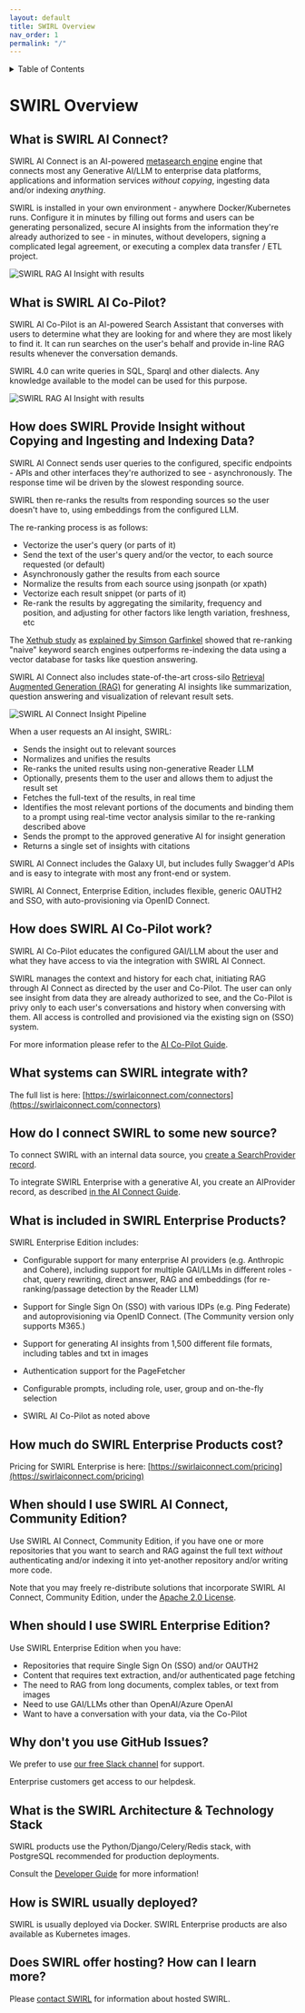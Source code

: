 ```yaml
---
layout: default
title: SWIRL Overview
nav_order: 1
permalink: "/"
---
```

<details markdown="block">
  <summary>
    Table of Contents
  </summary>
  {: .text-delta }
- TOC
{:toc}
</details>

# SWIRL Overview

## What is SWIRL AI Connect?

SWIRL AI Connect is an AI-powered [metasearch engine](https://en.wikipedia.org/wiki/Metasearch_engine) engine that connects most any Generative AI/LLM to enterprise data platforms, applications and information services *without copying*, ingesting data and/or indexing *anything*.

SWIRL is installed in your own environment - anywhere Docker/Kubernetes runs. Configure it in minutes by filling out forms and users can be generating personalized, secure AI insights from the information they're already authorized to see - in minutes, without developers, signing a complicated legal agreement, or executing a complex data transfer / ETL project.

![SWIRL RAG AI Insight with results](images/swirl_40_community_rag.png)

## What is SWIRL AI Co-Pilot? 

SWIRL AI Co-Pilot is an AI-powered Search Assistant that converses with users to determine what they are looking for and where they are most likely to find it. It can run searches on the user's behalf and provide in-line RAG results whenever the conversation demands. 

SWIRL 4.0 can write queries in SQL, Sparql and other dialects. Any knowledge available to the model can be used for this purpose.

![SWIRL RAG AI Insight with results](images/swirl_40_enterprise_assistant_rag.png)

## How does SWIRL Provide Insight without Copying and Ingesting and Indexing Data?

SWIRL AI Connect sends user queries to the configured, specific endpoints - APIs and other interfaces they're authorized to see - asynchronously. The response time wil be driven by the slowest responding source.

SWIRL then re-ranks the results from responding sources so the user doesn't have to, using embeddings from the configured LLM.

The re-ranking process is as follows: 
* Vectorize the user's query (or parts of it)
* Send the text of the user's query and/or the vector, to each source requested (or default)
* Asynchronously gather the results from each source
* Normalize the results from each source using jsonpath (or xpath)
* Vectorize each result snippet (or parts of it)
* Re-rank the results by aggregating the similarity, frequency and position, and adjusting for other factors like length variation, freshness, etc 

The [Xethub study](https://xethub.com/blog/you-dont-need-a-vector-database) as [explained by Simson Garfinkel](https://www.linkedin.com/pulse/vector-databases-rag-simson-garfinkel-hzule/) showed that re-ranking "naive" keyword search engines outperforms re-indexing the data using a vector database for tasks like question answering.

SWIRL AI Connect also includes state-of-the-art cross-silo [Retrieval Augmented Generation (RAG)](https://en.wikipedia.org/wiki/Retrieval-augmented_generation) for generating AI insights like summarization, question answering and visualization of relevant result sets. 

![SWIRL AI Connect Insight Pipeline](images/swirl_rag_pipeline.png)

When a user requests an AI insight, SWIRL:

* Sends the insight out to relevant sources
* Normalizes and unifies the results 
* Re-ranks the united results using non-generative Reader LLM
* Optionally, presents them to the user and allows them to adjust the result set
* Fetches the full-text of the results, in real time
* Identifies the most relevant portions of the documents and binding them to a prompt using real-time vector analysis similar to the re-ranking described above
* Sends the prompt to the approved generative AI for insight generation
* Returns a single set of insights with citations

SWIRL AI Connect includes the Galaxy UI, but includes fully Swagger'd APIs and is easy to integrate with most any front-end or system.

SWIRL AI Connect, Enterprise Edition, includes flexible, generic OAUTH2 and SSO, with auto-provisioning via OpenID Connect.

## How does SWIRL AI Co-Pilot work?

SWIRL AI Co-Pilot educates the configured GAI/LLM about the user and what they have access to via the integration with SWIRL AI Connect. 

SWIRL manages the context and history for each chat, initiating RAG through AI Connect as directed by the user and Co-Pilot. The user can only see insight from data they are already authorized to see, and the Co-Pilot is privy only to each user's conversations and history when conversing with them. All access is controlled and provisioned via the existing sign on (SSO) system. 

For more information please refer to the [AI Co-Pilot Guide](AI-Co-Pilot.html).
## What systems can SWIRL integrate with?

The full list is here: [https://swirlaiconnect.com/connectors](https://swirlaiconnect.com/connectors)

## How do I connect SWIRL to some new source?

To connect SWIRL with an internal data source, you [create a SearchProvider record](./SP-Guide.html#using-searchproviders).

To integrate SWIRL Enterprise with a generative AI, you create an AIProvider record, as described 
[in the AI Connect Guide](AI-Connect.html#connecting-to-generative-ai-gai-and-large-language-models-llms).

## What is included in SWIRL Enterprise Products?

SWIRL Enterprise Edition includes:

* Configurable support for many enterprise AI providers (e.g. Anthropic and Cohere), including support for multiple GAI/LLMs in different roles - chat, query rewriting, direct answer, RAG and embeddings (for re-ranking/passage detection by the Reader LLM)

* Support for Single Sign On (SSO) with various IDPs (e.g. Ping Federate) and autoprovisioning via OpenID Connect. (The Community version only supports M365.)

* Support for generating AI insights from 1,500 different file formats, including tables and txt in images 

* Authentication support for the PageFetcher

* Configurable prompts, including role, user, group and on-the-fly selection

* SWIRL AI Co-Pilot as noted above

## How much do SWIRL Enterprise Products cost?

Pricing for SWIRL Enterprise is here: [https://swirlaiconnect.com/pricing](https://swirlaiconnect.com/pricing)

## When should I use SWIRL AI Connect, Community Edition?

Use SWIRL AI Connect, Community Edition, if you have one or more repositories that you want to search and RAG against the full text *without* authenticating and/or indexing it into yet-another repository and/or writing more code.

Note that you may freely re-distribute solutions that incorporate SWIRL AI Connect, Community Edition, under the [Apache 2.0 License](https://github.com/swirlai/swirl-search/blob/main/LICENSE).

## When should I use SWIRL Enterprise Edition? 

Use SWIRL Enterprise Edition when you have:

* Repositories that require Single Sign On (SSO) and/or OAUTH2
* Content that requires text extraction, and/or authenticated page fetching
* The need to RAG from long documents, complex tables, or text from images
* Need to use GAI/LLMs other than OpenAI/Azure OpenAI
* Want to have a conversation with your data, via the Co-Pilot

## Why don't you use GitHub Issues?

We prefer to use [our free Slack channel](https://join.slack.com/t/swirlmetasearch/shared_invite/zt-2sfwvhwwg-mMn9tcKhAbqXbrV~9~Y1eA) for support. 

Enterprise customers get access to our helpdesk.

## What is the SWIRL Architecture & Technology Stack

SWIRL products use the Python/Django/Celery/Redis stack, with PostgreSQL recommended for production deployments.

Consult the [Developer Guide](./Developer-Guide.md#architecture) for more information!

## How is SWIRL usually deployed?

SWIRL is usually deployed via Docker. SWIRL Enterprise products are also available as Kubernetes images. 

## Does SWIRL offer hosting? How can I learn more? 

Please [contact SWIRL](mailto:hello@swirlaiconnect.com) for information about hosted SWIRL. 
